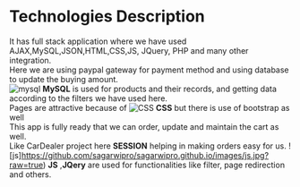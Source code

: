 # Technologies Description


It has full stack application where we have used AJAX,MySQL,JSON,HTML,CSS,JS, JQuery, PHP and
many other integration.<br/>
Here we are using paypal gateway for payment method and using database to update the buying
amount.<br/>
![mysql](https://github.com/sagarwipro/sagarwipro.github.io/images/mysql.png?raw=true)
**MySQL** is used for products and their records, and getting data according to the filters we have used here.<br/>
Pages are attractive because of 
![CSS](https://github.com/sagarwipro/sagarwipro.github.io/images/css.png?raw=true) **CSS** 
but there is use of bootstrap as well<br/>
This app is fully ready that we can order, update and maintain the cart as well. <br/>
Like CarDealer project here **SESSION** helping in making orders easy for us.
![js]https://github.com/sagarwipro/sagarwipro.github.io/images/js.jpg?raw=true) **JS** ,**JQery** are used for functionalities like filter, page redirection and others.<br/>

